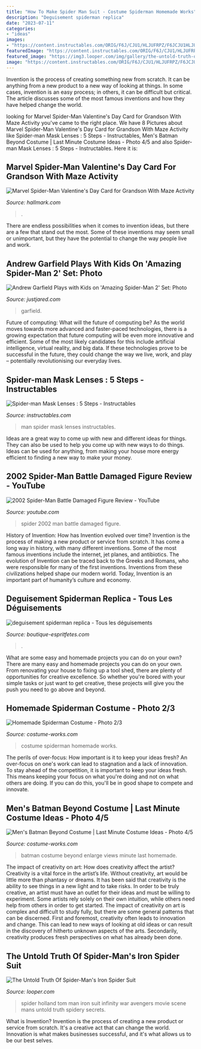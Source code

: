 ```yaml
---
title: "How To Make Spider Man Suit - Costume Spiderman Homemade Works"
description: "Deguisement spiderman replica"
date: "2023-07-11"
categories:
- "ideas"
images:
- "https://content.instructables.com/ORIG/F6J/CJU1/HLJUFRPZ/F6JCJU1HLJUFRPZ.jpg?auto=webp&amp;frame=1&amp;width=2100"
featuredImage: "https://content.instructables.com/ORIG/F6J/CJU1/HLJUFRPZ/F6JCJU1HLJUFRPZ.jpg?auto=webp&amp;frame=1&amp;width=2100"
featured_image: "https://img3.looper.com/img/gallery/the-untold-truth-of-spider-mans-iron-spider-suit/spidery-secrets-1526006744.jpg"
image: "https://content.instructables.com/ORIG/F6J/CJU1/HLJUFRPZ/F6JCJU1HLJUFRPZ.jpg?auto=webp&amp;frame=1&amp;width=2100"
---
```



Invention is the process of creating something new from scratch. It can be anything from a new product to a new way of looking at things. In some cases, invention is an easy process; in others, it can be difficult but critical. The article discusses some of the most famous inventions and how they have helped change the world.

	

		
looking for Marvel Spider-Man Valentine&#039;s Day Card for Grandson With Maze Activity you've came to the right place. We have 8 Pictures about Marvel Spider-Man Valentine&#039;s Day Card for Grandson With Maze Activity like Spider-man Mask Lenses : 5 Steps - Instructables, Men&#039;s Batman Beyond Costume | Last Minute Costume Ideas - Photo 4/5 and also Spider-man Mask Lenses : 5 Steps - Instructables. Here it is:
		
    
## Marvel Spider-Man Valentine&#039;s Day Card For Grandson With Maze Activity

<img loading=lazy src="https://www.hallmark.com/dw/image/v2/AALB_PRD/on/demandware.static/-/Sites-hallmark-master/default/dw3d21dabf/images/finished-goods/products/359VKD6472/Grandson-Valentines-Day-Card-With-SpiderMan-Maze_359VKD6472_04.jpg?sw=1920" onerror="this.onerror=null;this.src='https://tse3.mm.bing.net/th?id=OIP.Lk0yZsa2G29KOZ_kk0oNigHaHa&amp;pid=15.1';" alt="Marvel Spider-Man Valentine&#039;s Day Card for Grandson With Maze Activity">

_Source: hallmark.com_

>. 

	

There are endless possibilities when it comes to invention ideas, but there are a few that stand out the most. Some of these inventions may seem small or unimportant, but they have the potential to change the way people live and work.

    
## Andrew Garfield Plays With Kids On &#039;Amazing Spider-Man 2&#039; Set: Photo

<img loading=lazy src="http://cdn01.cdn.justjared.com/wp-content/uploads/2013/06/garfield-plays22/andrew-garfield-plays-with-kids-on-amazing-spider-man-2-set-22.JPG" onerror="this.onerror=null;this.src='https://tse4.mm.bing.net/th?id=OIP.AV53Jzcog5GiOwYvM136_gHaLE&amp;pid=15.1';" alt="Andrew Garfield Plays with Kids on &#039;Amazing Spider-Man 2&#039; Set: Photo">

_Source: justjared.com_

>garfield. 

	

Future of computing: What will the future of computing be?
As the world moves towards more advanced and faster-paced technologies, there is a growing expectation that future computing will be even more innovative and efficient. Some of the most likely candidates for this include artificial intelligence, virtual reality, and big data. If these technologies prove to be successful in the future, they could change the way we live, work, and play – potentially revolutionising our everyday lives.

    
## Spider-man Mask Lenses : 5 Steps - Instructables

<img loading=lazy src="https://content.instructables.com/ORIG/F6J/CJU1/HLJUFRPZ/F6JCJU1HLJUFRPZ.jpg?auto=webp&amp;frame=1&amp;width=2100" onerror="this.onerror=null;this.src='https://tse1.mm.bing.net/th?id=OIP.2WAm31IMmdQ6DBTzKcY1mQHaJ4&amp;pid=15.1';" alt="Spider-man Mask Lenses : 5 Steps - Instructables">

_Source: instructables.com_

>man spider mask lenses instructables. 

	

Ideas are a great way to come up with new and different ideas for things. They can also be used to help you come up with new ways to do things. Ideas can be used for anything, from making your house more energy efficient to finding a new way to make your money.

    
## 2002 Spider-Man Battle Damaged Figure Review - YouTube

<img loading=lazy src="https://i.ytimg.com/vi/ELmXpEzyoAE/maxresdefault.jpg" onerror="this.onerror=null;this.src='https://tse4.mm.bing.net/th?id=OIP._2ouOvrHG-CKd-UkhSgf_AHaEK&amp;pid=15.1';" alt="2002 Spider-Man Battle Damaged Figure Review - YouTube">

_Source: youtube.com_

>spider 2002 man battle damaged figure. 

	

History of Invention: How has Invention evolved over time?
Invention is the process of making a new product or service from scratch. It has come a long way in history, with many different inventions. Some of the most famous inventions include the internet, jet planes, and antibiotics. The evolution of Invention can be traced back to the Greeks and Romans, who were responsible for many of the first inventions. Inventions from these civilizations helped shape our modern world. Today, Invention is an important part of humanity’s culture and economy.

    
## Deguisement Spiderman Replica - Tous Les Déguisements

<img loading=lazy src="http://www.boutique-espritfetes.com/images/deguisement-spiderman-replica_1.jpg" onerror="this.onerror=null;this.src='https://tse1.mm.bing.net/th?id=OIP.8hIBJHNXHWwwkYeA79y-7AHaMW&amp;pid=15.1';" alt="deguisement spiderman replica - Tous les déguisements">

_Source: boutique-espritfetes.com_

>. 

	

What are some easy and homemade projects you can do on your own?
There are many easy and homemade projects you can do on your own. From renovating your house to fixing up a tool shed, there are plenty of opportunities for creative excellence. So whether you're bored with your simple tasks or just want to get creative, these projects will give you the push you need to go above and beyond.

    
## Homemade Spiderman Costume - Photo 2/3

<img loading=lazy src="https://photos.costume-works.com/full/spiderman10.jpg" onerror="this.onerror=null;this.src='https://tse4.mm.bing.net/th?id=OIP.yL4snjDKUUH1nd-V-oQmGAHaLS&amp;pid=15.1';" alt="Homemade Spiderman Costume - Photo 2/3">

_Source: costume-works.com_

>costume spiderman homemade works. 

	

The perils of over-focus: How important is it to keep your ideas fresh?
An over-focus on one's work can lead to stagnation and a lack of innovation. To stay ahead of the competition, it is important to keep your ideas fresh. This means keeping your focus on what you're doing and not on what others are doing. If you can do this, you'll be in good shape to compete and innovate.

    
## Men&#039;s Batman Beyond Costume | Last Minute Costume Ideas - Photo 4/5

<img loading=lazy src="https://photos.costume-works.com/full/batman_beyond5.jpg" onerror="this.onerror=null;this.src='https://tse3.mm.bing.net/th?id=OIP.I8IM7EL54zR9xGJtRp8pIwHaLZ&amp;pid=15.1';" alt="Men&#039;s Batman Beyond Costume | Last Minute Costume Ideas - Photo 4/5">

_Source: costume-works.com_

>batman costume beyond enlarge views minute last homemade. 

	

The impact of creativity on art: How does creativity affect the artist?
Creativity is a vital force in the artist’s life. Without creativity, art would be little more than phantasy or dreams. It has been said that creativity is the ability to see things in a new light and to take risks. In order to be truly creative, an artist must have an outlet for their ideas and must be willing to experiment. Some artists rely solely on their own intuition, while others need help from others in order to get started. The impact of creativity on art is complex and difficult to study fully, but there are some general patterns that can be discerned. First and foremost, creativity often leads to innovation and change. This can lead to new ways of looking at old ideas or can result in the discovery of hitherto unknown aspects of the arts. Secondarily, creativity produces fresh perspectives on what has already been done.

    
## The Untold Truth Of Spider-Man&#039;s Iron Spider Suit

<img loading=lazy src="https://img3.looper.com/img/gallery/the-untold-truth-of-spider-mans-iron-spider-suit/spidery-secrets-1526006744.jpg" onerror="this.onerror=null;this.src='https://tse2.mm.bing.net/th?id=OIP.wyYRxr-VC5g29Yv0GsHaagHaEK&amp;pid=15.1';" alt="The Untold Truth Of Spider-Man&#039;s Iron Spider Suit">

_Source: looper.com_

>spider holland tom man iron suit infinity war avengers movie scene mans untold truth spidery secrets. 

	

What is Invention?
Invention is the process of creating a new product or service from scratch. It's a creative act that can change the world. Innovation is what makes businesses successful, and it's what allows us to be our best selves.

